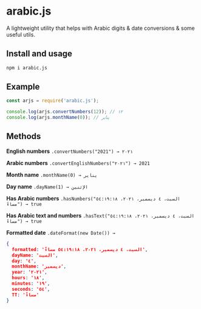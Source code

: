 # arabic.js
A lightweight utility that helps with Arabic digits & date conversions & some useful utils.

## Install and usage

```sh
npm i arabic.js
```

## Example
```js
const arjs = require('arabic.js');

console.log(arjs.convertNumbers(12)); // ١٢
console.log(arjs.monthName(0)); // يناير
```

## Methods
**English numbers** `.convertNumbers("2021") → ٢٠٢١`

**Arabic numbers** `.convertEnglishNumbers("٢٠٢١") → 2021`

**Month name** `.monthName(0) → يناير`

**Day name** `.dayName(1) → الإثنين`

**Has Arabic numbers** `.hasNumbers("السبت، ٤ ديسمبر، ٢٠٢١، ٥٤:١٩:١٨ مساءً") → true`

**Has Arabic text and numbers** `.hasText("السبت، ٤ ديسمبر، ٢٠٢١، ٥٤:١٩:١٨ مساءً") → true`

**Formatted date** `.dateFormat(new Date()) → `
```json
{
  formatted: 'السبت، ٤ ديسمبر، ٢٠٢١، ٥٤:١٩:١٨ مساءً',
  dayName: 'السبت',
  day: '٤',
  monthName: 'ديسمبر',
  year: '٢٠٢١',
  hours: '١٨',
  minutes: '١٩',
  seconds: '٥٤',
  TT: 'مساءً'
}
```
